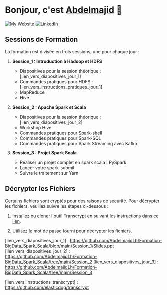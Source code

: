 # Bonjour, c'est [Abdelmajid][linkedin] 👋 
[![My Website](https://img.shields.io/website?style=for-the-badge&url=https%3A%2F%2Fabdelmajidlh.github.io%2FePortfolio%2F)][website] [![LinkedIn](https://img.shields.io/badge/LinkedIn-Abdelmajid%20EL%20HOU-blue?style=for-the-badge&logo=linkedin&logoColor=blue)][linkedin]

[website]: https://abdelmajidlh.github.io/ePortfolio/
[linkedin]: https://www.linkedin.com/in/aelhou/


## Sessions de Formation

La formation est divisée en trois sessions, une pour chaque jour :

1. **Session_1 : Introduction à Hadoop et HDFS**
   - Diapositives pour la session théorique : [lien_vers_diapositives_jour_1]
   - Commandes pratiques pour HDFS : [lien_vers_instructions_pratiques_jour_1]
   - MapReduce
   - Hive

2. **Session_2 : Apache Spark et Scala**
   - Diapositives pour la session théorique : [lien_vers_diapositives_jour_2]
   - Workshop Hive
   - Commandes pratiques pour Spark-shell
   - Commandes pratiques pour Spark-SQL
   - Commandes pratiques pour Spark Streaming avec Kafka

3. **Session_3 : Projet Spark Scala**
   - Réaliser un projet complet en spark scala | PySpark
   - Lancer votre spark-submit
   - Suivre le traitement sur Yarn

## Décrypter les Fichiers

Certains fichiers sont cryptés pour des raisons de sécurité. Pour décrypter les fichiers, veuillez suivre les étapes ci-dessous :

1. Installez ou cloner l'outil Transcrypt en suivant les instructions dans ce [lien]([lien_vers_instructions_transcrypt]).

2. Utilisez le mot de passe fourni pour décrypter les fichiers.

[linkedin]: https://www.linkedin.com/in/aelhou/
[website]: https://abdelmajidlh.github.io/ePortfolio/
[lien_vers_diapositives_jour_1] : https://github.com/AbdelmajidLh/Formation-BigData_Spark_Scala/blob/main/Session_1/Slides.ppt
[lien_vers_diapositives_jour_2] : https://github.com/AbdelmajidLh/Formation-BigData_Spark_Scala/tree/main/Session_2
[lien_vers_diapositives_jour_3] : https://github.com/AbdelmajidLh/Formation-BigData_Spark_Scala/tree/main/Session_3

[lien_vers_instructions_transcrypt] : https://github.com/elasticdog/transcrypt

